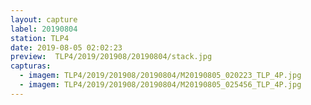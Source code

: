 ```yaml
---
layout: capture
label: 20190804
station: TLP4
date: 2019-08-05 02:02:23
preview:  TLP4/2019/201908/20190804/stack.jpg
capturas:
  - imagem: TLP4/2019/201908/20190804/M20190805_020223_TLP_4P.jpg
  - imagem: TLP4/2019/201908/20190804/M20190805_025456_TLP_4P.jpg
---
```

